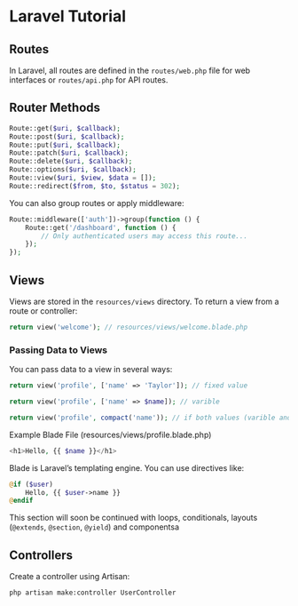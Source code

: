# Laravel Tutorial


## Routes
In Laravel, all routes are defined in the `routes/web.php` file for web interfaces or `routes/api.php` for API routes.
## Router Methods
```php
Route::get($uri, $callback);
Route::post($uri, $callback);
Route::put($uri, $callback);
Route::patch($uri, $callback);
Route::delete($uri, $callback);
Route::options($uri, $callback);
Route::view($uri, $view, $data = []);
Route::redirect($from, $to, $status = 302);
```
You can also group routes or apply middleware:
```php
Route::middleware(['auth'])->group(function () {
    Route::get('/dashboard', function () {
        // Only authenticated users may access this route...
    });
});
```


## Views
Views are stored in the `resources/views` directory.
To return a view from a route or controller:
```php
return view('welcome'); // resources/views/welcome.blade.php
```
### Passing Data to Views
You can pass data to a view in several ways:
```php
return view('profile', ['name' => 'Taylor']); // fixed value

return view('profile', ['name' => $name]); // varible

return view('profile', compact('name')); // if both values (varible and datavalue have the same name
```
Example Blade File (resources/views/profile.blade.php)
```php
<h1>Hello, {{ $name }}</h1>
```
Blade is Laravel’s templating engine. You can use directives like:
```php
@if ($user)
    Hello, {{ $user->name }}
@endif
```
This section will soon be continued with loops, conditionals, layouts (`@extends`, `@section`, `@yield`) and componentsa


## Controllers
Create a controller using Artisan:
```
php artisan make:controller UserController
```
